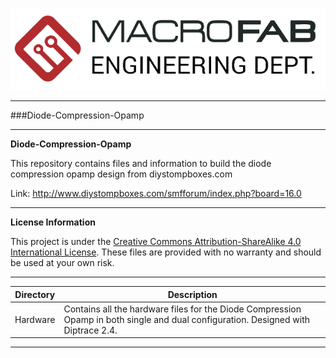 ![MF_ED_Logo](MacroFab_ED_600px.png)
***
###Diode-Compression-Opamp
***
**Diode-Compression-Opamp**

This repository contains files and information to build the diode compression opamp design from diystompboxes.com

Link: http://www.diystompboxes.com/smfforum/index.php?board=16.0

***
**License Information**

This project is under the [Creative Commons Attribution-ShareAlike 4.0 International License](LICENSE.md). These files are provided with no warranty and should be used at your own risk. 

***

| Directory | Description |
|---|---|
| Hardware | Contains all the hardware files for the Diode Compression Opamp in both single and dual configuration. Designed with Diptrace 2.4. | 

***

